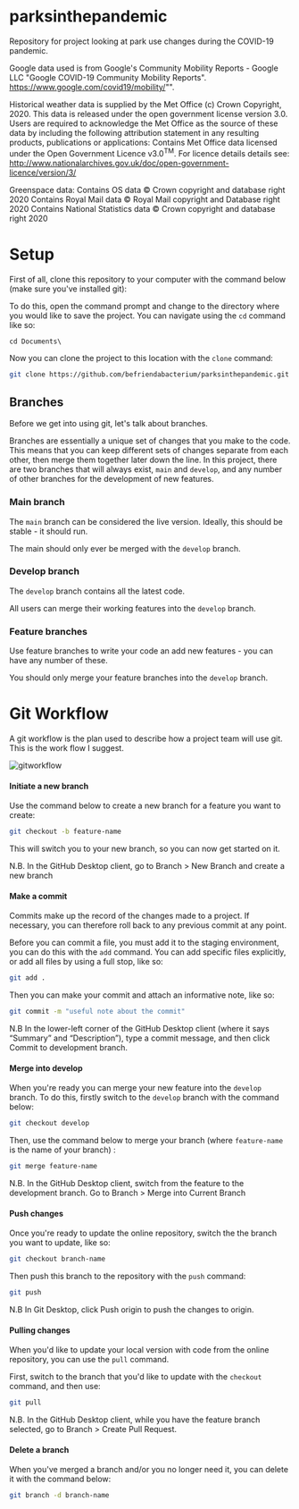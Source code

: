 # parksinthepandemic

Repository for project looking at park use changes during the COVID-19 pandemic.

Google data used is from Google's Community Mobility Reports - Google LLC "Google COVID-19 Community Mobility Reports".
https://www.google.com/covid19/mobility/"".

Historical weather data is supplied by the Met Office (c) Crown Copyright, 2020. This data is released under the open government license version 3.0. Users are required to acknowledge the Met Office as the source of these data by including the following attribution statement in any resulting products, publications or applications: Contains Met Office data licensed under the Open Government Licence v3.0<sup>TM</sup>. For licence details details see: http://www.nationalarchives.gov.uk/doc/open-government-licence/version/3/

Greenspace data:
Contains OS data © Crown copyright and database right 2020
Contains Royal Mail data © Royal Mail copyright and Database right 2020
Contains National Statistics data © Crown copyright and database right 2020


# Setup

First of all, clone this repository to your computer with the command below (make sure you've installed git):

To do this, open the command prompt and change to the directory where you would like to save the project. You can navigate using the `cd` command like so:

```
cd Documents\
```

Now you can clone the project to this location with the `clone` command:

```bash
git clone https://github.com/befriendabacterium/parksinthepandemic.git
```

## Branches

Before we get into using git, let's talk about branches.

Branches are essentially a unique set of changes that you make to the code. This means that you can keep different sets of changes separate from each other, then merge them together later down the line.  In this project, there are two branches that will always exist, `main` and `develop`, and any number of other branches for the development of new features.

### Main branch

The `main` branch can be considered the live version. Ideally, this should be stable - it should run.

The main should only ever be merged with the `develop` branch.  

### Develop branch

The `develop` branch contains all the latest code.

All users can merge their working features into the `develop` branch.

### Feature branches

Use feature branches to write your code an add new features - you can have any number of these.

You should only merge your feature branches into the `develop` branch.

# Git Workflow

A git workflow is the plan used to describe how a project team will use git. This is the work flow I suggest.

![gitworkflow](https://github.com/befriendabacterium/parksinthepandemic/blob/main/docs/figures/gitworkflow.png  "gitworkflow")

#### Initiate a new branch

Use the command below to create a new branch for a feature you want to create:

```bash
git checkout -b feature-name
```

This will switch you to your new branch, so you can now get started on it.

N.B. In the GitHub Desktop client, go to Branch > New Branch and create a new branch

#### Make a commit

Commits make up the record of the changes made to a project. If necessary, you can therefore roll back to any previous commit at any point.

Before you can commit a file, you must add it to the staging environment, you can do this with the `add` command. You can add specific files explicitly, or add all files by using a full stop, like so:

```bash
git add .
```

Then you can make your commit and attach an informative note, like so:

```bash
git commit -m "useful note about the commit"
```

N.B In the lower-left corner of the GitHub Desktop client (where it says “Summary” and “Description”), type a commit message, and then click Commit to development branch.

#### Merge into develop

When you're ready you can merge your new feature into the `develop` branch. To do this, firstly switch to the `develop` branch with the command below:

```bash
git checkout develop
```

Then, use the command below to merge your branch (where `feature-name` is the name of your branch) :

```bash
git merge feature-name
```

N.B. In the GitHub Desktop client, switch from the feature to the development branch. Go to Branch > Merge into Current Branch

#### Push changes

Once you're ready to update the online repository, switch the the branch you want to update, like so:

```bash
git checkout branch-name
```

Then push this branch to the repository with the `push` command:

```bash
git push
```

N.B In Git Desktop, click Push origin to push the changes to origin.

#### Pulling changes

When you'd like to update your local version with code from the online repository, you can use the `pull` command.

First, switch to the branch that you'd like to update with the `checkout` command, and then use:

```bash
git pull
```

N.B. In the GitHub Desktop client, while you have the feature branch selected, go to Branch > Create Pull Request.

#### Delete a branch

When you've merged a branch and/or you no longer need it, you can delete it with the command below:

```bash
git branch -d branch-name
```

##
